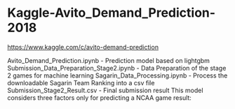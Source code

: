 # Kaggle-Avito_Demand_Prediction-2018
https://www.kaggle.com/c/avito-demand-prediction

Avito_Demand_Prediction.ipynb - Prediction model based on lightgbm
Submission_Data_Preparation_Stage2.ipynb - Data Preparation of the stage 2 games for machine learning
Sagarin_Data_Processing.ipynb - Process the downloadable Sagarin Team Ranking into a csv file
Submission_Stage2_Result.csv - Final submission result
This model considers three factors only for predicting a NCAA game result:
